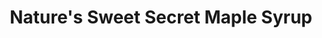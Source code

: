 ---
title: "Nature's Sweet Secret Maple Syrup"
url: /goffstown/natures-sweet-secret-maple-syrup/
shop: farm
---